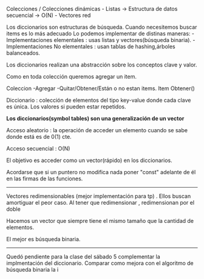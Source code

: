 Colecciones / Colecciones dinámicas
    - Listas -> Estructura de datos secuencial -> O(N)
    - Vectores red





Los diccionarios son estructuras de búsqueda.
Cuando necesitemos buscar items es lo más adecuado
Lo podemos implementar de distinas maneras:
-Implementaciones elementales : usas listas y vectores(búsqueda binaria).
-Implementaciones No elementales : usan tablas de hashing,árboles balanceados.

Los diccionarios realizan una abstracción sobre los conceptos clave y valor.

Como en toda colección queremos agregar un item.

Coleccion
-Agregar
-Quitar/Obtener/Están o no estan items.
Item Obtener()

Diccionario : colección de elementos del tipo key-value
donde cada clave es única. Los valores si pueden estar
repetidos.

**Los diccionarios(symbol tables) son una generalización de un vector**

Acceso aleatorio : la operación de acceder un elemento cuando se sabe donde está es de 0(1) cte.

Acceso secuencial : O(N)

El objetivo es acceder como un vector(rápido) en los diccionarios.

Acordarse que si un puntero no modifica nada poner "const" adelante de él en las firmas de las funciones.

--------------------
Vectores redimensionables (mejor implementación para tp) . Ellos buscan amortiguar el peor caso.
Al tener que redimensionar , redimensionan por el doble

Hacemos un vector que siempre tiene el mismo tamaño que la cantidad de elementos.

El mejor es búsqueda binaria.

---

Quedó pendiente para la clase del sábado 5 complementar la implmentación del diccionario.
Comparar como mejora con el algoritmo de búsqueda binaria la i
